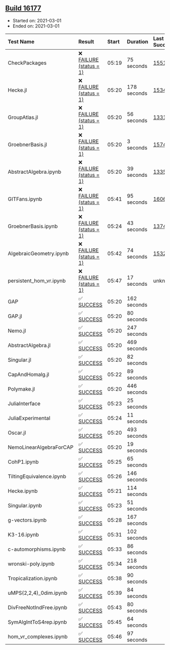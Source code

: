 ## [Build 16177](https://oscarci.mathematik.uni-kl.de/job/oscar/16177/)

* Started on: 2021-03-01
* Ended on: 2021-03-01

| Test Name    | Result | Start | Duration | Last Success | First Failure |
|:-------------|:-------|:------|:---------|:-------------|:--------------|
| CheckPackages | ❌ [FAILURE (status = 1)](https://oscarci.mathematik.uni-kl.de/job/oscar/16177/artifact/logs/build-16177/CheckPackages.log) | 05:19 | 75 seconds | [15514](https://oscarci.mathematik.uni-kl.de/job/oscar/15514/) | [15515](https://oscarci.mathematik.uni-kl.de/job/oscar/15515/) |
| Hecke.jl | ❌ [FAILURE (status = 1)](https://oscarci.mathematik.uni-kl.de/job/oscar/16177/artifact/logs/build-16177/Hecke.jl.log) | 05:20 | 178 seconds | [15344](https://oscarci.mathematik.uni-kl.de/job/oscar/15344/) | [15348](https://oscarci.mathematik.uni-kl.de/job/oscar/15348/) |
| GroupAtlas.jl | ❌ [FAILURE (status = 1)](https://oscarci.mathematik.uni-kl.de/job/oscar/16177/artifact/logs/build-16177/GroupAtlas.jl.log) | 05:20 | 56 seconds | [13311](https://oscarci.mathematik.uni-kl.de/job/oscar/13311/) | [13312](https://oscarci.mathematik.uni-kl.de/job/oscar/13312/) |
| GroebnerBasis.jl | ❌ [FAILURE (status = 1)](https://oscarci.mathematik.uni-kl.de/job/oscar/16177/artifact/logs/build-16177/GroebnerBasis.jl.log) | 05:20 | 3 seconds | [15745](https://oscarci.mathematik.uni-kl.de/job/oscar/15745/) | [15746](https://oscarci.mathematik.uni-kl.de/job/oscar/15746/) |
| AbstractAlgebra.ipynb | ❌ [FAILURE (status = 1)](https://oscarci.mathematik.uni-kl.de/job/oscar/16177/artifact/logs/build-16177/AbstractAlgebra.ipynb.log) | 05:20 | 39 seconds | [13355](https://oscarci.mathematik.uni-kl.de/job/oscar/13355/) | [13356](https://oscarci.mathematik.uni-kl.de/job/oscar/13356/) |
| GITFans.ipynb | ❌ [FAILURE (status = 1)](https://oscarci.mathematik.uni-kl.de/job/oscar/16177/artifact/logs/build-16177/GITFans.ipynb.log) | 05:41 | 95 seconds | [16068](https://oscarci.mathematik.uni-kl.de/job/oscar/16068/) | [16069](https://oscarci.mathematik.uni-kl.de/job/oscar/16069/) |
| GroebnerBasis.ipynb | ❌ [FAILURE (status = 1)](https://oscarci.mathematik.uni-kl.de/job/oscar/16177/artifact/logs/build-16177/GroebnerBasis.ipynb.log) | 05:24 | 43 seconds | [13748](https://oscarci.mathematik.uni-kl.de/job/oscar/13748/) | [13749](https://oscarci.mathematik.uni-kl.de/job/oscar/13749/) |
| AlgebraicGeometry.ipynb | ❌ [FAILURE (status = 1)](https://oscarci.mathematik.uni-kl.de/job/oscar/16177/artifact/logs/build-16177/AlgebraicGeometry.ipynb.log) | 05:42 | 74 seconds | [15322](https://oscarci.mathematik.uni-kl.de/job/oscar/15322/) | [15323](https://oscarci.mathematik.uni-kl.de/job/oscar/15323/) |
| persistent_hom_vr.ipynb | ❌ [FAILURE (status = 1)](https://oscarci.mathematik.uni-kl.de/job/oscar/16177/artifact/logs/build-16177/persistent_hom_vr.ipynb.log) | 05:47 | 17 seconds | unknown | unknown |
| GAP | ✅ [SUCCESS](https://oscarci.mathematik.uni-kl.de/job/oscar/16177/artifact/logs/build-16177/GAP.log) | 05:20 | 162 seconds |  |  |
| GAP.jl | ✅ [SUCCESS](https://oscarci.mathematik.uni-kl.de/job/oscar/16177/artifact/logs/build-16177/GAP.jl.log) | 05:20 | 80 seconds |  |  |
| Nemo.jl | ✅ [SUCCESS](https://oscarci.mathematik.uni-kl.de/job/oscar/16177/artifact/logs/build-16177/Nemo.jl.log) | 05:20 | 247 seconds |  |  |
| AbstractAlgebra.jl | ✅ [SUCCESS](https://oscarci.mathematik.uni-kl.de/job/oscar/16177/artifact/logs/build-16177/AbstractAlgebra.jl.log) | 05:20 | 469 seconds |  |  |
| Singular.jl | ✅ [SUCCESS](https://oscarci.mathematik.uni-kl.de/job/oscar/16177/artifact/logs/build-16177/Singular.jl.log) | 05:20 | 82 seconds |  |  |
| CapAndHomalg.jl | ✅ [SUCCESS](https://oscarci.mathematik.uni-kl.de/job/oscar/16177/artifact/logs/build-16177/CapAndHomalg.jl.log) | 05:22 | 89 seconds |  |  |
| Polymake.jl | ✅ [SUCCESS](https://oscarci.mathematik.uni-kl.de/job/oscar/16177/artifact/logs/build-16177/Polymake.jl.log) | 05:20 | 446 seconds |  |  |
| JuliaInterface | ✅ [SUCCESS](https://oscarci.mathematik.uni-kl.de/job/oscar/16177/artifact/logs/build-16177/JuliaInterface.log) | 05:23 | 25 seconds |  |  |
| JuliaExperimental | ✅ [SUCCESS](https://oscarci.mathematik.uni-kl.de/job/oscar/16177/artifact/logs/build-16177/JuliaExperimental.log) | 05:24 | 11 seconds |  |  |
| Oscar.jl | ✅ [SUCCESS](https://oscarci.mathematik.uni-kl.de/job/oscar/16177/artifact/logs/build-16177/Oscar.jl.log) | 05:20 | 493 seconds |  |  |
| NemoLinearAlgebraForCAP | ✅ [SUCCESS](https://oscarci.mathematik.uni-kl.de/job/oscar/16177/artifact/logs/build-16177/NemoLinearAlgebraForCAP.log) | 05:20 | 19 seconds |  |  |
| CohP1.ipynb | ✅ [SUCCESS](https://oscarci.mathematik.uni-kl.de/job/oscar/16177/artifact/logs/build-16177/CohP1.ipynb.log) | 05:25 | 65 seconds |  |  |
| TiltingEquivalence.ipynb | ✅ [SUCCESS](https://oscarci.mathematik.uni-kl.de/job/oscar/16177/artifact/logs/build-16177/TiltingEquivalence.ipynb.log) | 05:26 | 146 seconds |  |  |
| Hecke.ipynb | ✅ [SUCCESS](https://oscarci.mathematik.uni-kl.de/job/oscar/16177/artifact/logs/build-16177/Hecke.ipynb.log) | 05:21 | 114 seconds |  |  |
| Singular.ipynb | ✅ [SUCCESS](https://oscarci.mathematik.uni-kl.de/job/oscar/16177/artifact/logs/build-16177/Singular.ipynb.log) | 05:23 | 51 seconds |  |  |
| g-vectors.ipynb | ✅ [SUCCESS](https://oscarci.mathematik.uni-kl.de/job/oscar/16177/artifact/logs/build-16177/g-vectors.ipynb.log) | 05:28 | 167 seconds |  |  |
| K3-16.ipynb | ✅ [SUCCESS](https://oscarci.mathematik.uni-kl.de/job/oscar/16177/artifact/logs/build-16177/K3-16.ipynb.log) | 05:31 | 102 seconds |  |  |
| c-automorphisms.ipynb | ✅ [SUCCESS](https://oscarci.mathematik.uni-kl.de/job/oscar/16177/artifact/logs/build-16177/c-automorphisms.ipynb.log) | 05:33 | 86 seconds |  |  |
| wronski-poly.ipynb | ✅ [SUCCESS](https://oscarci.mathematik.uni-kl.de/job/oscar/16177/artifact/logs/build-16177/wronski-poly.ipynb.log) | 05:34 | 218 seconds |  |  |
| Tropicalization.ipynb | ✅ [SUCCESS](https://oscarci.mathematik.uni-kl.de/job/oscar/16177/artifact/logs/build-16177/Tropicalization.ipynb.log) | 05:38 | 90 seconds |  |  |
| uMPS(2,2,4)_0dim.ipynb | ✅ [SUCCESS](https://oscarci.mathematik.uni-kl.de/job/oscar/16177/artifact/logs/build-16177/uMPS-2-2-4-_0dim.ipynb.log) | 05:39 | 84 seconds |  |  |
| DivFreeNotIndFree.ipynb | ✅ [SUCCESS](https://oscarci.mathematik.uni-kl.de/job/oscar/16177/artifact/logs/build-16177/DivFreeNotIndFree.ipynb.log) | 05:43 | 80 seconds |  |  |
| SymAlgIntToS4rep.ipynb | ✅ [SUCCESS](https://oscarci.mathematik.uni-kl.de/job/oscar/16177/artifact/logs/build-16177/SymAlgIntToS4rep.ipynb.log) | 05:45 | 64 seconds |  |  |
| hom_vr_complexes.ipynb | ✅ [SUCCESS](https://oscarci.mathematik.uni-kl.de/job/oscar/16177/artifact/logs/build-16177/hom_vr_complexes.ipynb.log) | 05:46 | 97 seconds |  |  |
